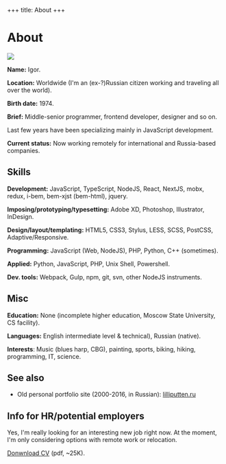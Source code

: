 +++
title: About
+++

About
=====

<div class="Facepalm">
  <img src="/images/facepalm/BrownCBG-sm.jpg" />
</div>

__Name:__ Igor.

__Location:__ Worldwide (I'm an (ex-?)Russian citizen working and traveling all over the world).

__Birth date:__ 1974.

__Brief:__ Middle-senior programmer, frontend developer, designer and&nbsp;so&nbsp;on.

Last few years have been specializing mainly in JavaScript development.

__Current status:__ Now working remotely for international and Russia-based companies.

## Skills

__Development:__ JavaScript, TypeScript, NodeJS, React, NextJS, mobx, redux, i-bem, bem-xjst (bem-html), jquery.

__Imposing/prototyping/typesetting:__ Adobe XD, Photoshop, Illustrator, InDesign.

__Design/layout/templating:__ HTML5, CSS3, Stylus, LESS, SCSS, PostCSS, Adaptive/Responsive.

__Programming:__ JavaScript (Web, NodeJS), PHP, Python, C++ (sometimes).

__Applied:__ Python, JavaScript, PHP, Unix Shell, Powershell.

__Dev. tools:__ Webpack, Gulp, npm, git, svn, other NodeJS instruments.

## Misc

__Education:__ None (incomplete higher education, Moscow State University, CS facility).

__Languages:__ English intermediate level & technical), Russian (native).

__Interests__: Music (blues harp, CBG), painting, sports, biking, hiking, programming, IT, science.

## See also

- Old personal portfolio site (2000-2016, in Russian): [lilliputten.ru](http://lilliputten.ru)

## Info for HR/potential employers

Yes, I'm really looking for an interesting new job right now. At the moment, I'm only considering options with remote work or relocation.

<a href="https://raw.githubusercontent.com/lilliputten/lilliputten.github.io/master/site/CV-2022-v1-1-1.pdf" target="_blank">Donwnload CV</a> (pdf, ~25K).

<!--
 @changed 2022.12.05, 19:42
-->
